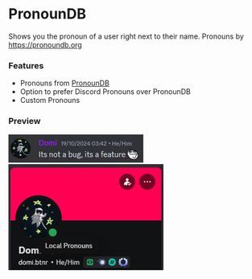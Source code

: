 # PronounDB
Shows you the pronoun of a user right next to their name. Pronouns by https://pronoundb.org

### Features
- Pronouns from [PronounDB](https://pronoundb.org)
- Option to prefer Discord Pronouns over PronounDB
- Custom Pronouns

### Preview
![image](https://raw.githubusercontent.com/Strencher/BetterDiscordStuff/development/PronounDB/assets/message.png)
![image](https://raw.githubusercontent.com/Strencher/BetterDiscordStuff/development/PronounDB/assets/profile.png)